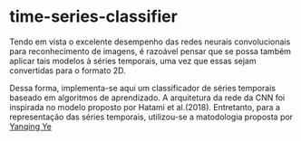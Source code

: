 # time-series-classifier

Tendo em vista o excelente desempenho das redes neurais convolucionais para reconhecimento de imagens, é razoável pensar que se possa também aplicar tais modelos à séries temporais, uma vez que essas sejam convertidas para o formato 2D. 

Dessa forma, implementa-se aqui um classificador de séries temporais baseado em  algoritmos de aprendizado.
A arquitetura da rede da CNN foi inspirada no modelo proposto por Hatami et al.(2018). Entretanto, para a representação das séries temporais, utilizou-se a matodologia proposta por [Yanqing Ye](https://link.springer.com/article/10.1007/s10115-018-1264-0)

